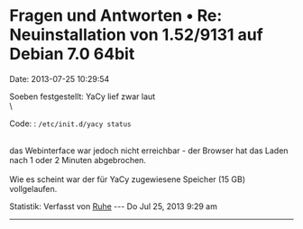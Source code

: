 Fragen und Antworten • Re: Neuinstallation von 1.52/9131 auf Debian 7.0 64bit
=============================================================================

Date: 2013-07-25 10:29:54

Soeben festgestellt: YaCy lief zwar laut\
\

Code: 
:   `/etc/init.d/yacy status`

\
das Webinterface war jedoch nicht erreichbar - der Browser hat das Laden
nach 1 oder 2 Minuten abgebrochen.\
\
Wie es scheint war der für YaCy zugewiesene Speicher (15 GB)
vollgelaufen.

Statistik: Verfasst von
[Ruhe](http://forum.yacy-websuche.de/memberlist.php?mode=viewprofile&u=8953)
--- Do Jul 25, 2013 9:29 am

------------------------------------------------------------------------
